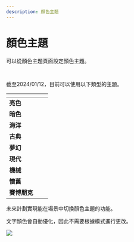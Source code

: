 ```yaml
---
description: 顏色主題
---
```


# 顏色主題

可以從顏色主題頁面設定顏色主題。

<figure><img src="../../.gitbook/assets/image (110).png" alt=""><figcaption></figcaption></figure>

<figure><img src="../../.gitbook/assets/image (111).png" alt=""><figcaption></figcaption></figure>

截至2024/01/12，目前可以使用以下類型的主題。

<table data-view="cards"><thead><tr><th></th><th></th><th></th></tr></thead><tbody><tr><td><strong>亮色</strong></td><td><img src="../../.gitbook/assets/light (1) (1).png" alt="" data-size="original"></td><td></td></tr><tr><td><strong>暗色</strong></td><td><img src="../../.gitbook/assets/dark.png" alt="" data-size="original"></td><td></td></tr><tr><td><strong>海洋</strong></td><td><img src="../../.gitbook/assets/marine (1) (1).png" alt="" data-size="original"></td><td></td></tr><tr><td><strong>古典</strong></td><td><img src="../../.gitbook/assets/antique.png" alt="" data-size="original"></td><td></td></tr><tr><td><strong>夢幻</strong></td><td><img src="../../.gitbook/assets/dream.png" alt="" data-size="original"></td><td></td></tr><tr><td><strong>現代</strong></td><td><img src="../../.gitbook/assets/modern.png" alt="" data-size="original"></td><td></td></tr><tr><td><strong>機械</strong></td><td><img src="../../.gitbook/assets/mechanical.png" alt="" data-size="original"></td><td></td></tr><tr><td><strong>懷舊</strong></td><td><img src="../../.gitbook/assets/nostalgia.png" alt="" data-size="original"></td><td></td></tr><tr><td><strong>賽博朋克</strong></td><td><img src="../../.gitbook/assets/cyberpunk.png" alt="" data-size="original"></td><td></td></tr></tbody></table>

未來計劃實現能在場景中切換顏色主題的功能。

文字顏色會自動優化，因此不需要根據模式進行更改。

![](../../images/mode2.png)